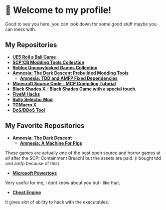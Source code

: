 # 👋 Welcome to my profile!

Good to see you here, you can look down for some good stuff maybe you can mess with. 

## My Repositories
  +  **[UE5 Roll a Ball Game](https://github.com/Stathor/ue5-roll-a-ball-game)**
  + **[SCP:CB Modding Tools Collection](https://github.com/WH0LEWHALE/scp-mt-collection)**
  + **[Roblox Uncopylocked Games Collection](https://github.com/WH0LEWHALE/roblox-uncopylocked-games)**
  + **[Amnesia: The Dark Descent Prebuilded Modding Tools](https://github.com/WH0LEWHALE/amnesia-tdd-modding-tools)**
    + **[Amnesia: TDD and AMFP Fixed Dependencies](https://github.com/WH0LEWHALE/amnesia-tdd-amfp-dependencies)**
  + **[Minecraft Source Code - MCP Compiling Tutorial](https://github.com/WH0LEWHALE/minecraft-sc-compiling-tutorial)**
  + **[Black Shades X - Black Shades Game with a special touch.](https://github.com/WH0LEWHALE/black-shades-x)**
  + **[FiveM Hacks](https://github.com/WH0LEWHALE/fivem-hacks)**
  + **[Bully Selector Mod](https://github.com/Stathor/bully-selector-mod)**
  + **[TGMacro X](https://github.com/WH0LEWHALE/TGMacro-X/)**
  + **[DoS/DDoS Tool](https://github.com/Stathor/ddos-tool)**

## My Favorite Repositories
+  **[Amnesia: The Dark Descent](https://github.com/TiManGames/AmnesiaTheDarkDescent)**
    +  **[Amnesia: A Machine For Pigs](https://github.com/FrictionalGames/AmnesiaAMachineForPigs)**
    
These games are actually one of the best open source and horror games at all after the SCP: Containment Breach! but the assets are paid. (i bought tdd and amfp because of this)

+  **[Microsoft Powertoys](https://github.com/microsoft/PowerToys)**

Very useful for me, i dont know about you but i like that.

+  **[Cheat Engine](https://github.com/cheat-engine/cheat-engine)**

It gives alot of ability to hack with the executables.
